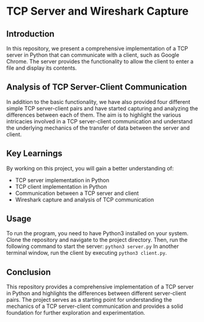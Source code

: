 # TCP Server and Wireshark Capture
## Introduction
In this repository, we present a comprehensive implementation of a TCP server in Python that can communicate with a client, such as Google Chrome. The server provides the functionality to allow the client to enter a file and display its contents.

## Analysis of TCP Server-Client Communication
In addition to the basic functionality, we have also provided four different simple TCP server-client pairs and have started capturing and analyzing the differences between each of them. The aim is to highlight the various intricacies involved in a TCP server-client communication and understand the underlying mechanics of the transfer of data between the server and client.

## Key Learnings
By working on this project, you will gain a better understanding of:
- TCP server implementation in Python
- TCP client implementation in Python
- Communication between a TCP server and client
- Wireshark capture and analysis of TCP communication

## Usage
To run the program, you need to have Python3 installed on your system. Clone the repository and navigate to the project directory. Then, run the following command to start the server:
``` python3 server.py ```
In another terminal window, run the client by executing 
```python3 client.py```.

## Conclusion
This repository provides a comprehensive implementation of a TCP server in Python and highlights the differences between different server-client pairs. The project serves as a starting point for understanding the mechanics of a TCP server-client communication and provides a solid foundation for further exploration and experimentation.
